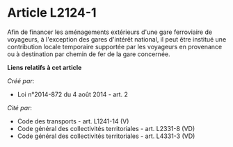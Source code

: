 # Article L2124-1

Afin de financer les aménagements extérieurs d'une gare ferroviaire de voyageurs, à l'exception des gares d'intérêt national,
il peut être institué une contribution locale temporaire supportée par les voyageurs en provenance ou à destination par
chemin de fer de la gare concernée.

**Liens relatifs à cet article**

_Créé par_:

  - Loi n°2014-872 du 4 août 2014 - art. 2

_Cité par_:

  - Code des transports - art. L1241-14 (V)
  - Code général des collectivités territoriales - art. L2331-8 (VD)
  - Code général des collectivités territoriales - art. L4331-3 (VD)

